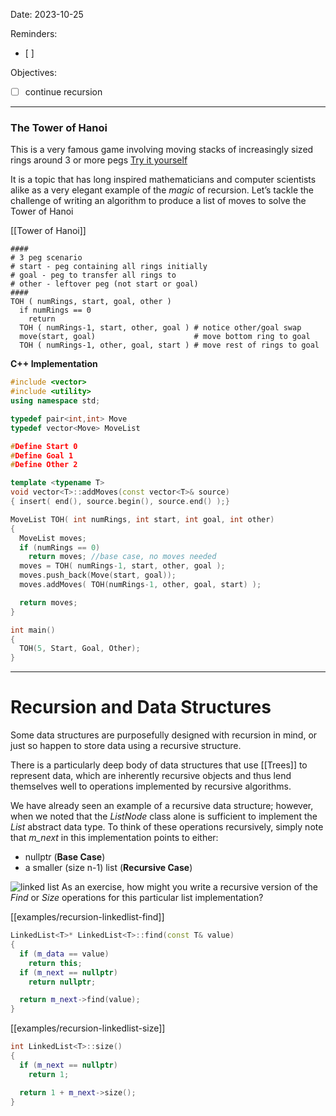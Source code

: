 

Date: 2023-10-25


Reminders:
* [ ]  

Objectives:
* [ ] continue recursion

---


### The Tower of Hanoi

This is a very famous game involving moving stacks of increasingly sized rings around 3 or more pegs [Try it yourself](http://towersofhanoi.info/Play.aspx)

It is a topic that has long inspired mathematicians and computer scientists alike as a very elegant example of the _magic_ of recursion.
Let’s tackle the challenge of writing an algorithm to produce a list of moves to solve the Tower of Hanoi

[[Tower of Hanoi]]
<!-- #include [[Tower of Hanoi]] -->
```
####
# 3 peg scenario
# start - peg containing all rings initially
# goal - peg to transfer all rings to
# other - leftover peg (not start or goal)
####
TOH ( numRings, start, goal, other )
  if numRings == 0
    return
  TOH ( numRings-1, start, other, goal ) # notice other/goal swap
  move(start, goal)                      # move bottom ring to goal
  TOH ( numRings-1, other, goal, start ) # move rest of rings to goal
```

**C++ Implementation**
```c++
#include <vector>
#include <utility>
using namespace std;

typedef pair<int,int> Move
typedef vector<Move> MoveList

#Define Start 0
#Define Goal 1
#Define Other 2

template <typename T>
void vector<T>::addMoves(const vector<T>& source)
{ insert( end(), source.begin(), source.end() );}

MoveList TOH( int numRings, int start, int goal, int other)
{
  MoveList moves;
  if (numRings == 0)
    return moves; //base case, no moves needed
  moves = TOH( numRings-1, start, other, goal ); 
  moves.push_back(Move(start, goal));
  moves.addMoves( TOH(numRings-1, other, goal, start) );

  return moves;
}

int main() 
{
  TOH(5, Start, Goal, Other);
}
```
<!-- /include -->


---
# Recursion and Data Structures

Some data structures are purposefully designed with recursion in mind, or just so happen to store data using a recursive structure.

There is a particularly deep body of data structures that use [[Trees]] to represent data, which are inherently recursive objects and thus lend themselves well to operations implemented by recursive algorithms.

We have already seen an example of a recursive data structure; however, when we noted that the _ListNode_ class alone is sufficient to implement the _List_ abstract data type. To think of these operations recursively, simply note that _m_next_ in this implementation points to either:
  * nullptr (**Base Case**)
  * a smaller (size n-1) list (**Recursive Case**)

![linked list](img/LL-diagram.png)
As an exercise, how might you write a recursive version of the _Find_ or _Size_ operations for this particular list implementation?

[[examples/recursion-linkedlist-find]]
<!-- #include [[examples/recursion-linkedlist-find]] -->
```c++
LinkedList<T>* LinkedList<T>::find(const T& value)
{
  if (m_data == value)
    return this;
  if (m_next == nullptr)
    return nullptr;

  return m_next->find(value);
}
```
<!-- /include -->



[[examples/recursion-linkedlist-size]]
<!-- #include [[examples/recursion-linkedlist-size]] -->
```c++
int LinkedList<T>::size()
{
  if (m_next == nullptr)
    return 1;

  return 1 + m_next->size();
}
```
<!-- /include -->
